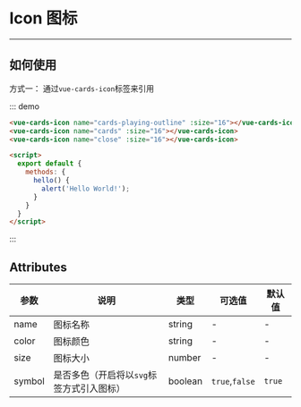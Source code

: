 # Icon 图标
<!-- {.md} -->

---
<!-- {.md} -->

## 如何使用
<!-- {.md} -->

方式一：<!-- {.md} -->
通过<!-- {.md} -->`vue-cards-icon`标签来引用

<xu-test></xu-test>

::: demo

```html
<vue-cards-icon name="cards-playing-outline" :size="16"></vue-cards-icon>
<vue-cards-icon name="cards" :size="16"></vue-cards-icon>
<vue-cards-icon name="close" :size="16"></vue-cards-icon>

<script>
  export default {
    methods: {
      hello() {
        alert('Hello World!');
      }
    }
  }
</script>
```

:::



## Attributes
<!-- {.md} -->
| 参数      | 说明    | 类型      | 可选值       | 默认值   |
|---------- |-------- |---------- |-------------  |-------- |
| name     | 图标名称  | string  | -          |    -     |
| color    | 图标颜色  | string  | -           |    -    |
| size    | 图标大小  | number  | -           |    -    |
| symbol    | 是否多色（开启将以`svg`标签方式引入图标）  | boolean  | `true`,`false`          |    `true`     |
